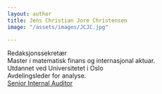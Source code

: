 ```yaml
---
layout: author
title: Jens Christian Jore Christensen
image: "/assets/images/JCJC.jpg"

---
```

Redaksjonssekretær  
Master i matematisk finans og internasjonal aktuar.  
Utdannet ved Universitetet i Oslo  
Avdelingsleder for analyse.  
[Senior Internal Auditor]()